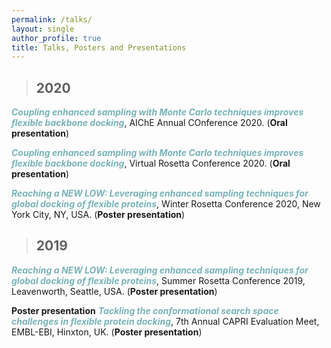```yaml
---
permalink: /talks/
layout: single
author_profile: true
title: Talks, Posters and Presentations
---
```


>## 2020

<span style="color:#78b3b7">***Coupling enhanced sampling with Monte Carlo techniques improves flexible backbone docking***</span>, AIChE Annual COnference 2020.
(**Oral presentation**)

<span style="color:#78b3b7">***Coupling enhanced sampling with Monte Carlo techniques improves flexible backbone docking***</span>, Virtual Rosetta Conference 2020.
(**Oral presentation**)

<span style="color:#78b3b7">***Reaching a NEW LOW: Leveraging enhanced sampling techniques for global docking of flexible proteins***</span>, Winter Rosetta Conference 2020, New York City, NY, USA. (**Poster presentation**)

>## 2019

<span style="color:#78b3b7">***Reaching a NEW LOW: Leveraging enhanced sampling techniques for global docking of flexible proteins***</span>, Summer Rosetta Conference 2019, Leavenworth, Seattle, USA. (**Poster presentation**)

**Poster presentation**
<span style="color:#78b3b7">***Tackling the conformational search space challenges in flexible protein docking***</span>, 7th Annual CAPRI Evaluation Meet, EMBL-EBI, Hinxton, UK. (**Poster presentation**)
